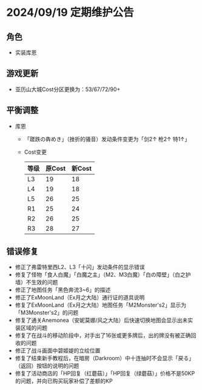 # 2024/09/19 定期维护公告

## 角色

- 实装库恩



## 游戏更新

- 亚历山大城Cost分区更换为：53/67/72/90+



## 平衡调整

- 库恩

  - 「蹉跌の犇めき」（挫折的骚音）发动条件变更为「剑2↑ 枪2↑ 特1↑」

  - Cost变更

    | 等级 | 原Cost | 新Cost |
    | ---- | ------ | ------ |
    | L3   | 19     | 18     |
    | L4   | 19     | 18     |
    | L5   | 26     | 25     |
    | R1   | 25     | 24     |
    | R2   | 26     | 25     |
    | R3   | 28     | 27     |



## 错误修复

- 修正了弗雷特里西L2、L3「十闪」发动条件的显示错误
- 修复了怪物「食人白魔」「白魔之主」（M2、M3白魔）「白の障壁」（白之护墙）不生效的问题
- 修正了地图任务「黑色奔流3~6」的描述
- 修正了ExMoonLand（Ex月之大陆）通行证的道具说明
- 修复了ExMoonLand（Ex月之大陆）地图任务「M2Monster's2」显示为「M3Monster's2」的问题
- 修复了通关Anemonea（安妮莫娜/风之大陆）后快速切换地图会显示出未实装区域的问题
- 修复了在战斗的移动阶段中，对手出了16张或更多牌后，出的牌没有被正确回收的问题
- 修正了战斗画面中碧姬媞的立绘位置
- 修复了结束新手教程后，在暗房（Darkroom）中十连抽时不会显示「戻る」（返回）按钮的说明的问题
- 修复了活动商店的「HP回复（红蘑菇）」「HP回复（绿蘑菇）」价格不是50KP的问题，并向已购买玩家补偿了差额的KP
